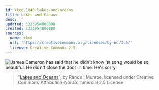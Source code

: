 ```yaml
---
id: xkcd.1040-lakes-and-oceans
title: Lakes and Oceans
desc: ''
updated: 1333954800000
created: 1333954800000
sources:
  name: xkcd
  url: 'https://creativecommons.org/licenses/by-nc/2.5/'
  license: Creative Commons 2.5
---
```

![James Cameron has said that he didn't know its song would be so beautiful. He didn't close the door in time. He's sorry.](https://imgs.xkcd.com/comics/lakes_and_oceans.png)
> "[Lakes and Oceans](https://xkcd.com/1040/)", by Randall Munroe, licensed under Creative Commons Attribution-NonCommercial 2.5 License
